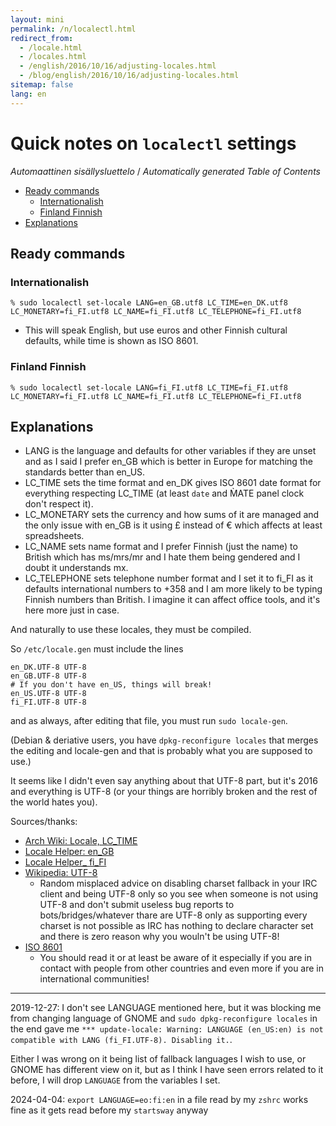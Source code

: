 ```yaml
---
layout: mini
permalink: /n/localectl.html
redirect_from:
  - /locale.html
  - /locales.html
  - /english/2016/10/16/adjusting-locales.html
  - /blog/english/2016/10/16/adjusting-locales.html
sitemap: false
lang: en
---
```


# Quick notes on `localectl` settings

<!-- editorconfig-checker-disable -->
<!-- prettier-ignore-start -->

<!-- START doctoc generated TOC please keep comment here to allow auto update -->
<!-- DON'T EDIT THIS SECTION, INSTEAD RE-RUN doctoc TO UPDATE -->
<em lang="fi">Automaattinen sisällysluettelo</em> / <em lang="en">Automatically generated Table of Contents</em>

- [Ready commands](#ready-commands)
  - [Internationalish](#internationalish)
  - [Finland Finnish](#finland-finnish)
- [Explanations](#explanations)

<!-- END doctoc generated TOC please keep comment here to allow auto update -->

<!-- prettier-ignore-end -->
<!-- editorconfig-checker-enable -->

## Ready commands

### Internationalish

`% sudo localectl set-locale LANG=en_GB.utf8 LC_TIME=en_DK.utf8 LC_MONETARY=fi_FI.utf8 LC_NAME=fi_FI.utf8 LC_TELEPHONE=fi_FI.utf8`

- This will speak English, but use euros and other Finnish cultural defaults, while time is shown as ISO 8601.

### Finland Finnish

`% sudo localectl set-locale LANG=fi_FI.utf8 LC_TIME=fi_FI.utf8 LC_MONETARY=fi_FI.utf8 LC_NAME=fi_FI.utf8 LC_TELEPHONE=fi_FI.utf8`

## Explanations

- LANG is the language and defaults for other variables if they are unset
  and as I said I prefer en_GB which is better in Europe for matching the
  standards better than en_US.
- LC_TIME sets the time format and en_DK gives ISO 8601 date format for
  everything respecting LC_TIME (at least `date` and M̀ATE panel clock
  don't respect it).
- LC_MONETARY sets the currency and how sums of it are managed and the
  only issue with en_GB is it using £ instead of € which affects at least
  spreadsheets.
- LC_NAME sets name format and I prefer Finnish (just the name) to British
  which has ms/mrs/mr and I hate them being gendered and I doubt it
  understands mx.
- LC_TELEPHONE sets telephone number format and I set it to fi_FI as it
  defaults international numbers to +358 and I am more likely to be typing
  Finnish numbers than British. I imagine it can affect office tools, and
  it's here more just in case.

And naturally to use these locales, they must be compiled.

So `/etc/locale.gen` must include the lines

```
en_DK.UTF-8 UTF-8
en_GB.UTF-8 UTF-8
# If you don't have en_US, things will break!
en_US.UTF-8 UTF-8
fi_FI.UTF-8 UTF-8
```

and as always, after editing that file, you must run `sudo locale-gen`.

(Debian & deriative users, you have `dpkg-reconfigure locales` that merges
the editing and locale-gen and that is probably what you are supposed to
use.)

It seems like I didn't even say anything about that UTF-8 part, but
it's 2016 and everything is UTF-8 (or your things are horribly broken
and the rest of the world hates you).

Sources/thanks:

- [Arch Wiki: Locale, LC_TIME](https://wiki.archlinux.org/index.php/locale#LC_TIME:_date_and_time_format)
- [Locale Helper: en_GB](https://lh.2xlibre.net/locale/en_GB/)
- [Locale Helper\_ fi_FI](https://lh.2xlibre.net/locale/fi_FI/)
- [Wikipedia: UTF-8](https://en.wikipedia.org/wiki/UTF-8)
  - Random misplaced advice on disabling charset fallback in your
    IRC client and being UTF-8 only so you see when someone is not
    using UTF-8 and don't submit useless bug reports to
    bots/bridges/whatever thare are UTF-8 only as supporting every
    charset is not possible as IRC has nothing to declare character
    set and there is zero reason why you wouln't be using UTF-8!
- [ISO 8601](https://en.wikipedia.org/wiki/ISO_8601)
  - You should read it or at least be aware of it especially if you are
    in contact with people from other countries and even more if you
    are in international communities!

---

2019-12-27: I don't see LANGUAGE mentioned here, but it was blocking me
from changing language of GNOME and `sudo dpkg-reconfigure locales` in the
end gave me `*** update-locale: Warning: LANGUAGE (en_US:en) is not compatible with LANG (fi_FI.UTF-8). Disabling it.`.

Either I was wrong on it being list of fallback languages I wish to use, or
GNOME has different view on it, but as I think I have seen errors related
to it before, I will drop `LANGUAGE` from the variables I set.

2024-04-04: `export LANGUAGE=eo:fi:en` in a file read by my `zshrc` works fine as it gets read before my `startsway` anyway

